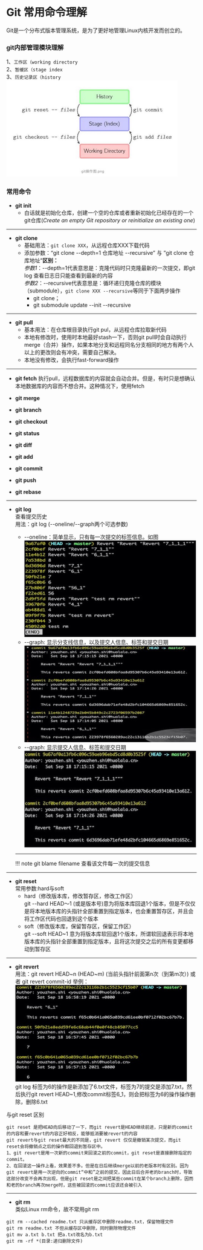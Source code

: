 # Git 常用命令理解

Git是一个分布式版本管理系统，是为了更好地管理Linux内核开发而创立的。

### git内部管理模块理解
1、`工作区（working directory`  
2、`暂缓区（stage index`  
3、`历史记录区（history`    
![Git区域划分](images/area.jpg "Git区域划分")  


### 常用命令
- **git init**  
    * 白话就是初始化仓库，创建一个空的仓库或者重新初始化已经存在的一个git仓库(*Create an empty Git repository or reinitialize an existing one*)

---
- **git clone**  
    * 基础用法：`git clone XXX`，从远程仓库XXX下载代码
    * 添加参数：“git clone --depth=1 仓库地址 --recursive” 与 ”git clone 仓库地址“**区别：**  
    *参数1*：--depth=1代表意思是：克隆代码时只克隆最新的一次提交，即git log 查看日志日只能查看到最新的内容  
    *参数2*：--recursive代表意思是：循环递归克隆仓库的模块（submodule），`git clone XXX --recursive`等同于下面两步操作 
        * git clone；
        * git submodule update --init --recursive  

---
- **git pull**  
    * 基本用法：在仓库根目录执行git pul，从远程仓库拉取新代码
    * 本地有修改时，使用时本地最好stash一下，否则git pull时会自动执行merge（合并）操作，如果本地分支和远程同名分支相同的地方有两个人以上的更改则会有冲突，需要自己解决。    
    * 本地没有修改，会执行fast-forward操作  

---
- **git fetch** 
执行pull，远程数据库的内容就会自动合并。但是，有时只是想确认本地数据库的内容而不想合并。这种情况下，使用fetch

- **git merge**   
- **git branch**
- **git checkout**  
- **git status**  
- **git diff**   
- **git add**  
- **git commit**  
- **git push**  
- **git rebase**   

--- 
- **git log**   
查看提交历史  
用法：git log (--oneline/--graph两个可选参数)  
    * --oneline：简单显示，只有每一次提交的标签信息。如图  
    ![log-one](images/log-one.jpg "log-one") 
    * --graph: 显示分支线信息，以及提交人信息、标签和提交日期   
    ![log-graph](images/log-graph.jpg "log-one")
    * --graph: 显示提交人信息、标签和提交日期   
    ![log](images/log.jpg "log")  

    ---  
    !!! note 
    git blame filename 查看该文件每一次的提交信息

---
- **git reset**   
常用参数:hard与soft  
    * hard（修改版本库，修改暂存区，修改工作区）  
    git --hard HEAD～1 (或是版本号)意为将版本库回退1个版本，但是不仅仅是将本地版本库的头指针全部重置到指定版本，也会重置暂存区，并且会将工作区代码也回退到这个版本
    * soft（修改版本库，保留暂存区，保留工作区）  
    git --soft HEAD~1 意为将版本库软回退1个版本，所谓软回退表示将本地版本库的头指针全部重置到指定版本，且将这次提交之后的所有变更都移动到暂存区  

---
- **git revert**  
用法：git revert HEAD~n (HEAD~m) (当前头指针前面第n次（到第m次）)  或者 git revert commit-id
举例：  
![gitrevert](images/revert.jpg "git revert")    
git log 标签为6的操作是新添加了6.txt文件，标签为7的提交是添加7.txt，然后执行git revert HEAD~1,修改commit标签6_1，则会把标签为6的操作操作删除，删除6.txt

与git reset 区别
```
git reset 是把HEAD向后移动了一下，而git revert是HEAD继续前进，只是新的commit的内容和要revert的内容正好相反，能够抵消要被revert的内容   
git revert与git reset最大的不同是，git revert 仅仅是撤销某次提交，而git reset会将撤销点之后的操作都回退到暂存区中。
1、git revert是用一次新的commit来回滚之前的commit，git reset是直接删除指定的commit。
2、在回滚这一操作上看，效果差不多。但是在日后继续merge以前的老版本时有区别。因为git revert是用一次逆向的commit“中和”之前的提交，因此日后合并老的branch时，导致这部分改变不会再次出现，但是git reset是之间把某些commit在某个branch上删除，因而和老的branch再次merge时，这些被回滚的commit应该还会被引入
```
---
- **git rm**  
类似Linux rm命令，故不常用git rm
```   
git rm --cached readme.txt 只从缓存区中删除readme.txt，保留物理文件  
git rm readme.txt 不但从缓存区中删除，同时删除物理文件  
git mv a.txt b.txt 把a.txt改名为b.txt  
git rm -rf *(目录:递归删除文件)  
```
